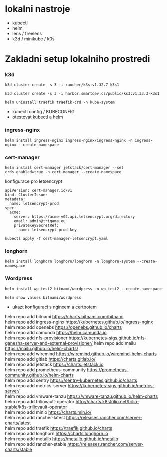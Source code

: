 # lokalni nastroje

- kubectl
- helm
- lens / freelens
- k3d / minikube / k0s

# Zakladni setup lokalniho prostredi

### k3d
```
k3d cluster create -s 3 -i rancher/k3s:v1.32.7-k3s1

k3d cluster create -s 3 -i harbor.smartdev.cz/public/ks3:v1.33.3-k3s1

helm uninstall traefik traefik-crd -n kube-system
```
- kubectl config / KUBECONFIG
- otestovat kubectl a helm
### ingress-nginx
```
helm install ingress-nginx ingress-nginx/ingress-nginx -n ingress-nginx --create-namespace
```
### cert-manager
```
helm install cert-manager jetstack/cert-manager --set crds.enabled=true -n cert-manager --create-namespace
```
 konfigurace pro letsencrypt
```
apiVersion: cert-manager.io/v1  
kind: ClusterIssuer  
metadata:  
  name: letsencrypt-prod  
spec:  
  acme:  
    server: https://acme-v02.api.letsencrypt.org/directory  
    email: admin@trigama.eu  
    privateKeySecretRef:  
      name: letsencrypt-prod-key
```

```
kubectl apply -f cert-manager-letsencrypt.yaml
```
### longhorn
```
helm install longhorn longhorn/longhorn -n longhorn-system --create-namespace
```

### Wordpress
```
helm install wp-test2 bitnami/wordpress -n wp-test2 --create-namespace
```
```
helm show values bitnami/wordpress
```

* ukazt konfiguraci s nginxem a certbotem

helm repo add bitnami https://charts.bitnami.com/bitnami                                            
helm repo add ingress-nginx https://kubernetes.github.io/ingress-nginx                                    
helm repo add openebs https://openebs.github.io/charts                                              
helm repo add camunda https://helm.camunda.io                                                       
helm repo add nfs-provisioner https://kubernetes-sigs.github.io/nfs-ganesha-server-and-external-provisioner/
helm repo add mailu https://mailu.github.io/helm-charts/                                          
helm repo add wiremind https://wiremind.github.io/wiremind-helm-charts                               
helm repo add gitlab https://charts.gitlab.io/                                                     
helm repo add jetstack https://charts.jetstack.io                                                    
helm repo add prometheus-community https://prometheus-community.github.io/helm-charts                            
helm repo add sentry https://sentry-kubernetes.github.io/charts                                    
helm repo add metrics-server https://kubernetes-sigs.github.io/metrics-server/                             
helm repo add vmware-tanzu https://vmware-tanzu.github.io/helm-charts                                    
helm repo add triliovault-operator http://charts.k8strilio.net/trilio-stable/k8s-triliovault-operator            
helm repo add minio https://charts.min.io/                                                        
helm repo add rancher-latest https://releases.rancher.com/server-charts/latest                             
helm repo add traefik https://traefik.github.io/charts                                              
helm repo add longhorn https://charts.longhorn.io                                                    
helm repo add metallb https://metallb.github.io/metallb                                             
helm repo add rancher-stable https://releases.rancher.com/server-charts/stable
